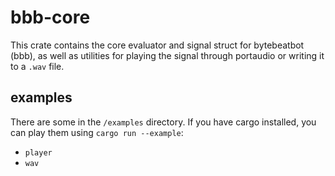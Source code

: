 # bbb-core

This crate contains the core evaluator and signal struct for bytebeatbot (bbb), as well as utilities for playing the signal through portaudio or writing it to a `.wav` file.

## examples
There are some in the `/examples` directory. If you have cargo installed, you can play them using `cargo run --example`:
- `player`
- `wav`
